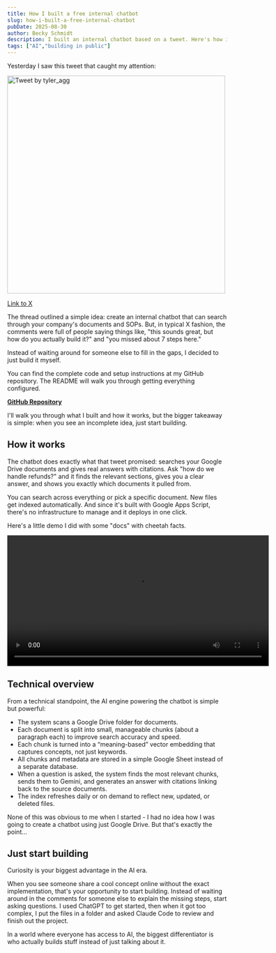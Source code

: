 ```yaml
---
title: How I built a free internal chatbot
slug: how-i-built-a-free-internal-chatbot
pubDate: 2025-08-30
author: Becky Schmidt
description: I built an internal chatbot based on a tweet. Here's how it works and why you should just start building when you see cool ideas that aren't fully explained.
tags: ["AI","building in public"]
---
```

Yesterday I saw this tweet that caught my attention:

<img src="/ChatbotTweet.png" alt="Tweet by tyler_agg" width="500" style="height:auto;" />

[Link to X](https://x.com/tyler_agg/status/1961491485591048218?s=12) 

The thread outlined a simple idea: create an internal chatbot that can search through your company's documents and SOPs. But, in typical X fashion, the comments were full of people saying things like, "this sounds great, but how do you actually build it?" and "you missed about 7 steps here."

Instead of waiting around for someone else to fill in the gaps, I decided to just build it myself.

You can find the complete code and setup instructions at my GitHub repository. The README will walk you through getting everything configured.

[**GitHub Repository**](https://github.com/bschm0622/google-drive-chatbot)

I'll walk you through what I built and how it works, but the bigger takeaway is simple: when you see an incomplete idea, just start building.

## How it works

The chatbot does exactly what that tweet promised: searches your Google Drive documents and gives real answers with citations. Ask "how do we handle refunds?" and it finds the relevant sections, gives you a clear answer, and shows you exactly which documents it pulled from.

You can search across everything or pick a specific document. New files get indexed automatically. And since it's built with Google Apps Script, there's no infrastructure to manage and it deploys in one click.

Here's a little demo I did with some "docs" with cheetah facts.

<video autoplay loop playsinline controls width="600">
  <source src="/ChatbotDemo.mp4" type="video/mp4">
  Your browser does not support the video tag.
</video>

## Technical overview

From a technical standpoint, the AI engine powering the chatbot is simple but powerful:

* The system scans a Google Drive folder for documents.  
* Each document is split into small, manageable chunks (about a paragraph each) to improve search accuracy and speed.  
* Each chunk is turned into a “meaning-based” vector embedding that captures concepts, not just keywords.  
* All chunks and metadata are stored in a simple Google Sheet instead of a separate database.  
* When a question is asked, the system finds the most relevant chunks, sends them to Gemini, and generates an answer with citations linking back to the source documents.  
* The index refreshes daily or on demand to reflect new, updated, or deleted files.

None of this was obvious to me when I started \- I had no idea how I was going to create a chatbot using just Google Drive. But that's exactly the point...

## Just start building

Curiosity is your biggest advantage in the AI era.

When you see someone share a cool concept online without the exact implementation, that's your opportunity to start building. Instead of waiting around in the comments for someone else to explain the missing steps, start asking questions. I used ChatGPT to get started, then when it got too complex, I put the files in a folder and asked Claude Code to review and finish out the project.

In a world where everyone has access to AI, the biggest differentiator is who actually builds stuff instead of just talking about it.